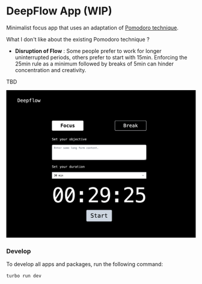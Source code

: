# DeepFlow App (WIP)

Minimalist focus app that uses an adaptation of [Pomodoro technique](https://en.wikipedia.org/wiki/Pomodoro_Technique).

What I don't like about the existing Pomodoro technique ?

- **Disruption of Flow** : Some people prefer to work for longer uninterrupted periods, others prefer to start with 15min. Enforcing the 25min rule as a minimum followed by breaks of 5min can hinder concentration and creativity.

TBD

![product](./screenshot.png)


### Develop

To develop all apps and packages, run the following command:

```
turbo run dev
```
